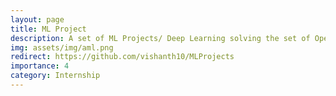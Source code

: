 ```yaml
---
layout: page
title: ML Project
description: A set of ML Projects/ Deep Learning solving the set of Open source problems.
img: assets/img/aml.png
redirect: https://github.com/vishanth10/MLProjects
importance: 4
category: Internship
---
```

